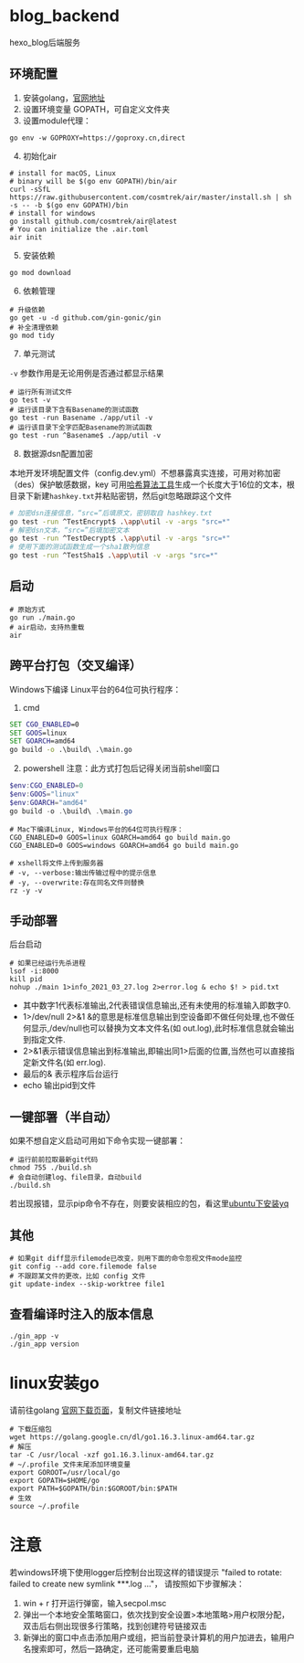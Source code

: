 # blog_backend
hexo_blog后端服务

## 环境配置
1. 安装golang，[官网地址](https://golang.google.cn/)
2. 设置环境变量 GOPATH，可自定义文件夹
3. 设置module代理：
```
go env -w GOPROXY=https://goproxy.cn,direct
```
4. 初始化air
```
# install for macOS, Linux
# binary will be $(go env GOPATH)/bin/air
curl -sSfL https://raw.githubusercontent.com/cosmtrek/air/master/install.sh | sh -s -- -b $(go env GOPATH)/bin
# install for windows
go install github.com/cosmtrek/air@latest
# You can initialize the .air.toml
air init 
```
5. 安装依赖
```
go mod download
```

6. 依赖管理
```
# 升级依赖
go get -u -d github.com/gin-gonic/gin
# 补全清理依赖
go mod tidy
```

7. 单元测试

`-v` 参数作用是无论用例是否通过都显示结果
```
# 运行所有测试文件
go test -v
# 运行该目录下含有Basename的测试函数
go test -run Basename ./app/util -v
# 运行该目录下全字匹配Basename的测试函数
go test -run ^Basename$ ./app/util -v
```

8. 数据源dsn配置加密

本地开发环境配置文件（config.dev.yml）不想暴露真实连接，可用对称加密（des）保护敏感数据，key 可用[哈希算法工具](http://www.jsons.cn/allencrypt/)生成一个长度大于16位的文本，根目录下新建`hashkey.txt`并粘贴密钥，然后git忽略跟踪这个文件

```bash
# 加密dsn连接信息，“src=”后填原文，密钥取自 hashkey.txt
go test -run ^TestEncrypt$ .\app\util -v -args "src=*"
# 解密dsn文本，“src=”后填加密文本
go test -run ^TestDecrypt$ .\app\util -v -args "src=*"
# 使用下面的测试函数生成一个sha1散列信息
go test -run ^TestSha1$ .\app\util -v -args "src=*"
```

## 启动

```shell
# 原始方式
go run ./main.go
# air启动，支持热重载
air
```

## 跨平台打包（交叉编译）

Windows下编译 Linux平台的64位可执行程序：
1. cmd

```cmd
SET CGO_ENABLED=0
SET GOOS=linux
SET GOARCH=amd64
go build -o .\build\ .\main.go
```

2. powershell
   注意：此方式打包后记得关闭当前shell窗口
```powershell
$env:CGO_ENABLED=0
$env:GOOS="linux"
$env:GOARCH="amd64"
go build -o .\build\ .\main.go
```

```shell
# Mac下编译Linux, Windows平台的64位可执行程序：
CGO_ENABLED=0 GOOS=linux GOARCH=amd64 go build main.go
CGO_ENABLED=0 GOOS=windows GOARCH=amd64 go build main.go

# xshell将文件上传到服务器
# -v, --verbose:输出传输过程中的提示信息
# -y, --overwrite:存在同名文件则替换
rz -y -v
```

## 手动部署

后台启动
```shell
# 如果已经运行先杀进程 
lsof -i:8000
kill pid
nohup ./main 1>info_2021_03_27.log 2>error.log & echo $! > pid.txt
```

* 其中数字1代表标准输出,2代表错误信息输出,还有未使用的标准输入即数字0.
* 1>/dev/null 2>&1 &的意思是标准信息输出到空设备即不做任何处理,也不做任何显示,/dev/null也可以替换为文本文件名(如 out.log),此时标准信息就会输出到指定文件.
* 2>&1表示错误信息输出到标准输出,即输出同1>后面的位置,当然也可以直接指定新文件名(如 err.log).
* 最后的& 表示程序后台运行
* echo 输出pid到文件

## 一键部署（半自动）

如果不想自定义启动可用如下命令实现一键部署：

```shell
# 运行前前拉取最新git代码
chmod 755 ./build.sh
# 会自动创建log、file目录，自动build
./build.sh
```

若出现报错，显示pip命令不存在，则要安装相应的包，看这里[ubuntu下安装yq](https://www.jianshu.com/p/61d18e1685cd)

## 其他

```
# 如果git diff显示filemode已改变，则用下面的命令忽视文件mode监控
git config --add core.filemode false
# 不跟踪某文件的更改，比如 config 文件
git update-index --skip-worktree file1
```

## 查看编译时注入的版本信息
```shell
./gin_app -v
./gin_app version
```

# linux安装go

请前往golang [官网下载页面](https://golang.google.cn/dl/)，复制文件链接地址

```shell
# 下载压缩包
wget https://golang.google.cn/dl/go1.16.3.linux-amd64.tar.gz
# 解压
tar -C /usr/local -xzf go1.16.3.linux-amd64.tar.gz
# ~/.profile 文件末尾添加环境变量
export GOROOT=/usr/local/go
export GOPATH=$HOME/go
export PATH=$GOPATH/bin:$GOROOT/bin:$PATH
# 生效
source ~/.profile
```

# 注意

若windows环境下使用logger后控制台出现这样的错误提示 "failed to rotate: failed to create new symlink ***.log ..."，
请按照如下步骤解决：
1. win + r 打开运行弹窗，输入secpol.msc
2. 弹出一个本地安全策略窗口，依次找到安全设置>本地策略>用户权限分配，双击后右侧出现很多行策略，找到创建符号链接双击
3. 新弹出的窗口中点击添加用户或组，把当前登录计算机的用户加进去，输用户名搜索即可，然后一路确定，还可能需要重启电脑


